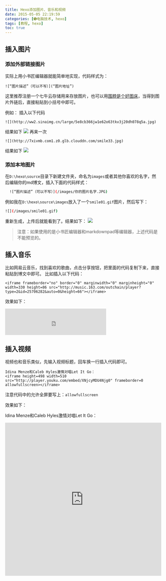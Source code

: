 ```yaml
---
title: Hexo添加图片、音乐和视频
date: 2015-05-05 22:19:59
categories: [➎电脑技术, hexo]
tags: [教程, hexo]
toc: true
---
```

## 插入图片
### 添加外部链接图片
实际上用小书匠编辑器就能简单地实现，代码样式为：

    ![“图片描述”（可以不写）](“图片地址”)

这里推荐注册一个七牛云存储用来存放图片，也可以用[围脖是个好图床][1]，当得到图片外链后，直接粘贴到小括号中即可。
<!--more-->
例如：
插入以下代码

    ![](http://ww2.sinaimg.cn/large/5e8cb366jw1e62o63tkv3j20dh078q5a.jpg)

结果如下
![](http://ww2.sinaimg.cn/large/5e8cb366jw1e62o63tkv3j20dh078q5a.jpg)
再来一次

    ![](http://7xivmb.com1.z0.glb.clouddn.com/smile33.jpg)

结果如下
![](http://7xivmb.com1.z0.glb.clouddn.com/smile33.jpg)

### 添加本地图片
在`D:\hexo\source`目录下新建文件夹，命名为`images`或者其他你喜欢的名字，然后编辑你的md博文，插入下面的代码样式：
``` bash
  ![“图片描述”（可以不写）](/images/你的图片名字.JPG)
```
例如我在`D:\hexo\source\images`放入了一个`smile01.gif`图片，然后写下：
``` bash
![](/images/smile01.gif)
```
重新生成，上传后就能看到了。结果如下：
![](/images/smile01.gif)

>注意：如果使用的是小书匠编辑器和markdownpad等编辑器，上述代码是不能预览的。


## 插入音乐
比如网易云音乐，找到喜欢的歌曲，点击分享按钮，把里面的代码复制下来，直接粘贴到博文中即可。
比如插入以下代码：

    <iframe frameborder="no" border="0" marginwidth="0" marginheight="0" width=330 height=86 src="http://music.163.com/outchain/player?type=2&id=25706282&auto=0&height=66"></iframe>
    
效果如下：

<iframe frameborder="no" border="0" marginwidth="0" marginheight="0" width=330 height=86 src="http://music.163.com/outchain/player?type=2&id=25706282&auto=0&height=66"></iframe>

## 插入视频
视频也和音乐类似，先输入视频标题，回车换一行插入代码即可。

    Idina Menze和Caleb Hyles激情对唱Let It Go：
    <iframe height=498 width=510 src="http://player.youku.com/embed/XNjcyMDU4Njg0" frameborder=0 allowfullscreen></iframe>

注意代码中的允许全屏要写上：`allowfullscreen`

效果如下：

Idina Menze和Caleb Hyles激情对唱Let It Go：
<iframe height=498 width=510 src="http://player.youku.com/embed/XNjcyMDU4Njg0" frameborder=0 allowfullscreen></iframe>


  [1]: https://weibotuchuang.sinaapp.com